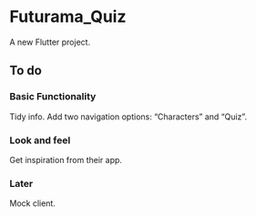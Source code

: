 # Futurama_Quiz

A new Flutter project.

## To do

### Basic Functionality

Tidy info. Add two navigation options: “Characters” and “Quiz”.

### Look and feel

Get inspiration from their app.

### Later

Mock client.

